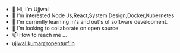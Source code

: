 - 👋 Hi, I’m Ujjwal 
- 👀 I’m interested Node Js,React,System Design,Docker,Kubernetes
- 🌱 I’m currently learning in's and out's of software development.
- 💞️ I’m looking to collaborate on open source
- 📫 How to reach me ...
-    ujjwal.kumar@openturf.in

<!---
champuser1openturf/champuser1openturf is a ✨ special ✨ repository because its `README.md` (this file) appears on your GitHub profile.
You can click the Preview link to take a look at your changes.
--->
